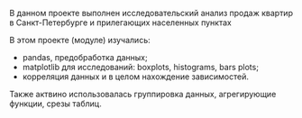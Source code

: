 В данном проекте выполнен исследовательский анализ продаж квартир в Санкт-Петербурге и прилегающих населенных пунктах

В этом проекте (модуле) изучались: 
- pandas, предобработка данных;
- matplotlib для исследований: boxplots, histograms, bars plots;
- корреляция данных  и в целом нахождение зависимостей.

Также актвино использовалась группировка данных, агрегирующие функции, срезы таблиц.
